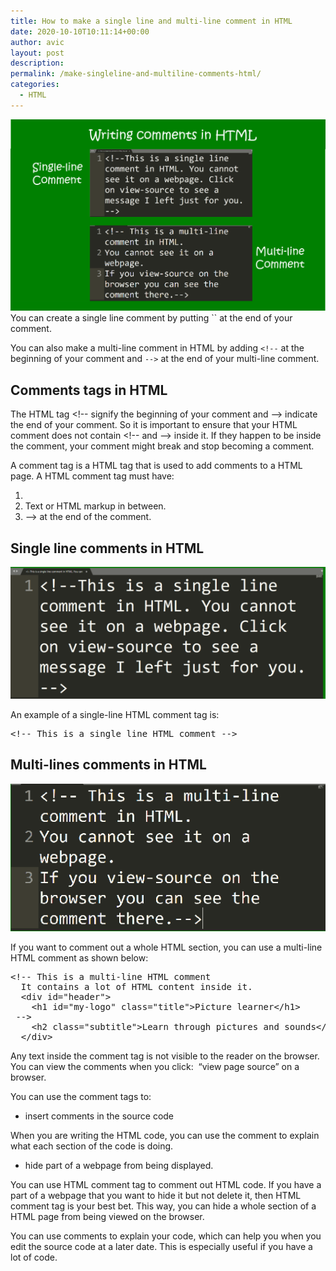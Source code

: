 ```yaml
---
title: How to make a single line and multi-line comment in HTML
date: 2020-10-10T10:11:14+00:00
author: avic
layout: post
description: 
permalink: /make-singleline-and-multiline-comments-html/
categories:
  - HTML
---
```

<img src="/public/2020/single-multi-line-comments-html.png" alt="image showing single-line and multiline comments in HTML"/>
You can create a single line comment by putting `<!--` at the start and `-->` at the end of your comment.

You can also make a multi-line comment in HTML by adding `<!--` at the beginning of your comment and `-->` at the end of your multi-line comment. 

## Comments tags in HTML
The HTML tag &lt;!&#45;&#45; signify the beginning of your comment and &#45;&#45;&gt; indicate the end of your comment. So it is important to ensure that your HTML comment does not contain &lt;!&#45;&#45; and &#45;&#45;&gt; inside it. If they happen to be inside the comment, your comment might break and stop becoming a comment.

A comment tag is a HTML tag that is used to add comments to a HTML page. A HTML comment tag must have:

<li style="list-style-type: none;">
  <ol>
    <li>
      <!&#45;&#45; at the beginning of the comment.
    </li>
    <li>
      Text or HTML markup in between.
    </li>
    <li>
      &#45;&#45;> at the end of the comment.
    </li>
  </ol>
</li>

## Single line comments in HTML
<img src="/public/2020/single-line-html-comment.png" alt="single line comment example"/>

An example of a single-line HTML comment tag is:

<pre>&lt;!-- This is a single line HTML comment --&gt;</pre>


## Multi-lines comments in HTML
<img src="/public/2020/multi-line-html-comment.png" alt="multiline comment example"/>

If you want to comment out a whole HTML section, you can use a multi-line HTML comment as shown below:

<pre>&lt;!-- This is a multi-line HTML comment
  It contains a lot of HTML content inside it.
  &lt;div id="header"&gt;
    &lt;h1 id="my-logo" class="title"&gt;Picture learner&lt;/h1&gt;
 --&gt;
    &lt;h2 class="subtitle"&gt;Learn through pictures and sounds&lt;/h2&gt;
  &lt;/div&gt;</pre>

Any text inside the comment tag is not visible to the reader on the browser. You can view the comments when you click:  &#8220;view page source&#8221; on a browser.

You can use the comment tags to:

<li style="list-style-type: none;">
  <ul>
    <li>
      insert comments in the source code
    </li>
  </ul>
</li>

When you are writing the HTML code, you can use the comment to explain what each section of the code is doing.

<li style="list-style-type: none;">
  <ul>
    <li>
      hide part of a webpage from being displayed.
    </li>
  </ul>
</li>

You can use HTML comment tag to comment out HTML code. If you have a part of a webpage that you want to hide it but not delete it, then HTML comment tag is your best bet. This way, you can hide a whole section of a HTML page from being viewed on the browser.

You can use comments to explain your code, which can help you when you edit the source code at a later date. This is especially useful if you have a lot of code.